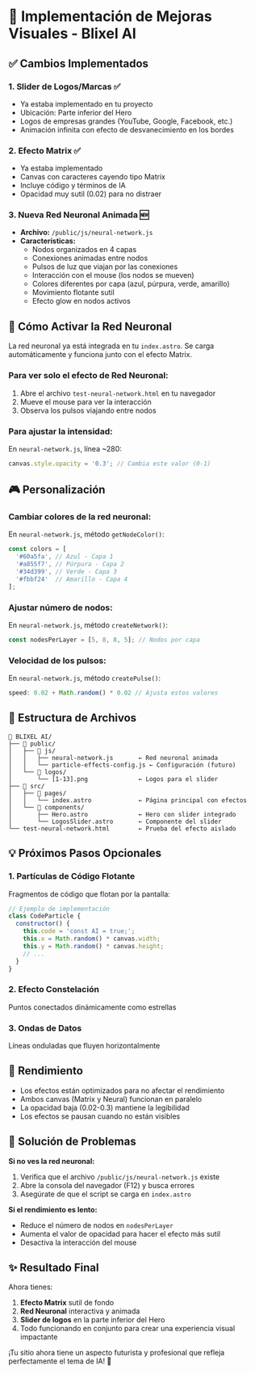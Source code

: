 # 🎨 Implementación de Mejoras Visuales - Blixel AI

## ✅ Cambios Implementados

### 1. **Slider de Logos/Marcas** ✅
- Ya estaba implementado en tu proyecto
- Ubicación: Parte inferior del Hero
- Logos de empresas grandes (YouTube, Google, Facebook, etc.)
- Animación infinita con efecto de desvanecimiento en los bordes

### 2. **Efecto Matrix** ✅
- Ya estaba implementado
- Canvas con caracteres cayendo tipo Matrix
- Incluye código y términos de IA
- Opacidad muy sutil (0.02) para no distraer

### 3. **Nueva Red Neuronal Animada** 🆕
- **Archivo:** `/public/js/neural-network.js`
- **Características:**
  - Nodos organizados en 4 capas
  - Conexiones animadas entre nodos
  - Pulsos de luz que viajan por las conexiones
  - Interacción con el mouse (los nodos se mueven)
  - Colores diferentes por capa (azul, púrpura, verde, amarillo)
  - Movimiento flotante sutil
  - Efecto glow en nodos activos

## 🚀 Cómo Activar la Red Neuronal

La red neuronal ya está integrada en tu `index.astro`. Se carga automáticamente y funciona junto con el efecto Matrix.

### Para ver solo el efecto de Red Neuronal:
1. Abre el archivo `test-neural-network.html` en tu navegador
2. Mueve el mouse para ver la interacción
3. Observa los pulsos viajando entre nodos

### Para ajustar la intensidad:
En `neural-network.js`, línea ~280:
```javascript
canvas.style.opacity = '0.3'; // Cambia este valor (0-1)
```

## 🎮 Personalización

### Cambiar colores de la red neuronal:
En `neural-network.js`, método `getNodeColor()`:
```javascript
const colors = [
  '#60a5fa', // Azul - Capa 1
  '#a855f7', // Púrpura - Capa 2
  '#34d399', // Verde - Capa 3
  '#fbbf24'  // Amarillo - Capa 4
];
```

### Ajustar número de nodos:
En `neural-network.js`, método `createNetwork()`:
```javascript
const nodesPerLayer = [5, 8, 8, 5]; // Nodos por capa
```

### Velocidad de los pulsos:
En `neural-network.js`, método `createPulse()`:
```javascript
speed: 0.02 + Math.random() * 0.02 // Ajusta estos valores
```

## 🔧 Estructura de Archivos

```
📁 BLIXEL AI/
├── 📁 public/
│   ├── 📁 js/
│   │   ├── neural-network.js       ← Red neuronal animada
│   │   └── particle-effects-config.js ← Configuración (futuro)
│   └── 📁 logos/
│       └── [1-13].png              ← Logos para el slider
├── 📁 src/
│   ├── 📁 pages/
│   │   └── index.astro             ← Página principal con efectos
│   └── 📁 components/
│       ├── Hero.astro              ← Hero con slider integrado
│       └── LogosSlider.astro       ← Componente del slider
└── test-neural-network.html        ← Prueba del efecto aislado
```

## 💡 Próximos Pasos Opcionales

### 1. **Partículas de Código Flotante**
Fragmentos de código que flotan por la pantalla:
```javascript
// Ejemplo de implementación
class CodeParticle {
  constructor() {
    this.code = 'const AI = true;';
    this.x = Math.random() * canvas.width;
    this.y = Math.random() * canvas.height;
    // ...
  }
}
```

### 2. **Efecto Constelación**
Puntos conectados dinámicamente como estrellas

### 3. **Ondas de Datos**
Líneas onduladas que fluyen horizontalmente

## 🎯 Rendimiento

- Los efectos están optimizados para no afectar el rendimiento
- Ambos canvas (Matrix y Neural) funcionan en paralelo
- La opacidad baja (0.02-0.3) mantiene la legibilidad
- Los efectos se pausan cuando no están visibles

## 🐛 Solución de Problemas

**Si no ves la red neuronal:**
1. Verifica que el archivo `/public/js/neural-network.js` existe
2. Abre la consola del navegador (F12) y busca errores
3. Asegúrate de que el script se carga en `index.astro`

**Si el rendimiento es lento:**
- Reduce el número de nodos en `nodesPerLayer`
- Aumenta el valor de opacidad para hacer el efecto más sutil
- Desactiva la interacción del mouse

## ✨ Resultado Final

Ahora tienes:
1. **Efecto Matrix** sutil de fondo
2. **Red Neuronal** interactiva y animada
3. **Slider de logos** en la parte inferior del Hero
4. Todo funcionando en conjunto para crear una experiencia visual impactante

¡Tu sitio ahora tiene un aspecto futurista y profesional que refleja perfectamente el tema de IA! 🚀
